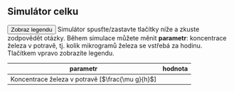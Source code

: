 <style>
img[alt^="image"] {max-width:20px;}
img[alt^="bigimage"] {  max-height:60px}
</style>
## Simulátor celku
<button class="w3-right w3-button w3-theme" onclick="document.getElementById('legenda').style.display='block'">Zobraz legendu</button>
Simulátor spusťte/zastavte tlačítky níže a zkuste zodpovědět otázky. Během simulace můžete měnit **parametr**: koncentrace železa v potravě, tj. kolik mikrogramů železa se vstřebá za hodinu. Tlačítkem vpravo zobrazíte legendu. 
<div class="w3-row">

<div class="w3-col s8">
<bdl-animate-adobe src="ZelezoCelekFinal2019_2.js" width="800" height="600" name="ZelezoCelekFinal2019_2" fromid="idfmi" responsive="true"></bdl-animate-adobe>
<!--prijem-->
<bdl-bind2a findex="3" aname="children.0.Duodenum_SipkaCervena1_anim" amin="0" amax="100" fmin="1" fmax="1000"></bdl-bind2a>
<bdl-bind2a findex="3" aname="children.0.Duodenum_Merak1_anim" amin="0" amax="99" fmin="0" fmax="1000"></bdl-bind2a>
<bdl-bind2a-text findex="3" aname="children.0.Duodenum_Hodnota1_text" convertor="1,219"></bdl-bind2a-text>

<!--vstrebavani-->
<bdl-bind2a findex="6" aname="children.0.Duodenum_SipkaCervena2_anim" amin="0" amax="100" fmin="0.91" fmax="2.74"></bdl-bind2a>
<bdl-bind2a findex="6" aname="children.0.Duodenum_SipkaZlutaH_anim" amin="0" amax="100" fmin="0.91" fmax="2.74"></bdl-bind2a>

<bdl-bind2a findex="6" aname="children.0.Duodenum_SipkaFialovaHorni_anim" amin="0" amax="100" fmin="0.91" fmax="2.74"></bdl-bind2a>

<bdl-bind2a findex="6" aname="children.0.Duodenum_SipkaModra_anim" amin="0" amax="100" fmin="0.91" fmax="2.74"></bdl-bind2a>

<bdl-bind2a findex="6" aname="children.0.Duodenum_SipkaModraModryKanalSpodni_anim" amin="0" amax="100" fmin="0.91" fmax="2.74"></bdl-bind2a>

<bdl-bind2a findex="6" aname="children.0.Duodenum_SipkaCervena3_anim" amin="0" amax="100" fmin="0.91" fmax="2.74"></bdl-bind2a>

<bdl-bind2a findex="6" aname="children.0.Duodenum_CervenaPoolIn_anim" amin="0" amax="100" fmin="0.91" fmax="2.74"></bdl-bind2a>

<bdl-bind2a findex="6" aname="children.0.Duodenum_Hemox_anim" amin="0" amax="100" fmin="0.91" fmax="2.74"></bdl-bind2a>

<bdl-bind2a findex="6" aname="children.0.Duodenum_DcytB_anim" amin="0" amax="100" fmin="0.91" fmax="2.74"></bdl-bind2a>

<!--ztraty v bunce -->
<bdl-bind2a findex="8" aname="children.0.Duodenum_CervenaKos_anim" amin="0" amax="100" fmin="0" fmax="0.5"></bdl-bind2a>

<bdl-bind2a-text findex="8" aname="children.0.Duodenum_Hodnota5_text" convertor="1,0.237"></bdl-bind2a-text>

<bdl-bind2a findex="8" aname="children.0.Duodenum_Merak5_anim" amin="0" amax="100" fmin="0" fmax="0.5"></bdl-bind2a>

<!-- nevyuzito -->
<bdl-bind2a findex="7" aname="children.0.Duodenum_Merak2Cerveny_anim" amin="0" amax="99" fmin="0" fmax="16"></bdl-bind2a>

<bdl-bind2a findex="7" aname="children.0.Duodenum_SipkaSeda_anim" amin="0" amax="100" fmin="0" fmax="16"></bdl-bind2a>

<bdl-bind2a-text findex="7" aname="children.0.Duodenum_Hodnota2Cerveny_text" convertor="1,3.612"></bdl-bind2a-text>

<!-- tok Fe2+ do bunky -->
<bdl-bind2a findex="4" aname="children.0.Fe2Skupina_anim" amin="100" amax="0" fmin="0.5" fmax="1.5"></bdl-bind2a>

<bdl-bind2a findex="4" aname="children.0.KanalCerveny_anim" amin="0" amax="99" fmin="0.5" fmax="1.5"></bdl-bind2a>

<bdl-bind2a findex="4" aname="children.0.KanalModry_anim" amin="0" amax="99" fmin="0.5" fmax="1.5"></bdl-bind2a>

<bdl-bind2a findex="4" aname="children.0.Duodenum_CervenaSrafovanaZastaveni1_anim" amin="99" amax="0" fmin="0.5" fmax="1.5"></bdl-bind2a>
<bdl-bind2a findex="4" aname="children.0.Duodenum_CervenaSrafovanaZastaveni2_anim" amin="99" amax="0" fmin="0.5" fmax="1.5"></bdl-bind2a>

<bdl-bind2a findex="4" aname="children.0.Duodenum_Merak4_anim" amin="0" amax="99" fmin="0.5" fmax="1.5"></bdl-bind2a>

<bdl-bind2a-text findex="4" aname="children.0.Duodenum_Hodnota4_text" convertor="1,0.7428" undefined=""></bdl-bind2a-text>

</div>

<div class="w3-rest">

<bdl-fmi id="idfmi" src="FeMetabolism_FeMetabolismModel.js" fminame="FeMetabolism_FeMetabolismModel" tolerance="0.000001" starttime="0" fstepsize="0.1" guid="{ff6d8a55-f24a-4855-bbf0-86edcafe471e}" valuereferences="637534208,637534209,100663315,16777260,33554448,33554449,637534228,905969688,637534231,16777271,16777272" valuelabels="Fe_liv,Fe_spl,Fe_duo_intake,Fe_food,Fe_duo_2,Fe_duo_3,Fe_duo_in_food,Fe_duo_unused,Fe_duo_out_loss,to_ferritin_rate,from_ferritin_rate" inputs="id1,16777260,1,1" inputlabels="Fe_food,to_ferritin_rate,from_ferritin_rate"
fpslimit="5"></bdl-fmi>

|parametr|hodnota| 
|-------------|-------|
| Koncentrace železa v potravě [$\frac{\mu g}{h}$] | <bdl-range id="id1" title="" min="0" max="1000" default="219" step="1"></bdl-range> 

</div>
</div>

<div id="legenda" class="w3-card w3-small w3-padding" style="display:none;z-index:1;position:absolute;top:20px;right:10px;width:500px;background-color:white">
<button class="w3-button w3-theme" onclick="document.getElementById('legenda').style.display='none'">Skryj legendu <i class="fa fa-close"></i></button>

|Schéma|Popis/funkce|
|---|---|
|![bigimagefoodiron](simfoodiron.png)|__1. Příjem železa v potravě__ ve formě nehemové ![image1](image1.jpg)Fe<sup>2+</sup>, ![image2](image2.jpg)Fe<sup>3+</sup> a hemové.|
|![bigimagefoodiron](simnonhem.png)|__2. Nehemové železo__ ![image1](image1.jpg) Fe<sup>2+</sup> se vstřebává přes DMT1, ![image2](image2.jpg) Fe <sup>3+</sup> se katalyzuje na Fe<sup>2+</sup> pomocí Dcytb.|
|![bigimagefoodiron](simhem.png) |__3. Hemové železo__ se přenáší do buňky, kde se pomocí HO uvolňuje Fe<sup>2+</sup> |
|![bigimagefoodiron](simironout.png) |__4. Ztráty__ železa vzniklé nevstřebáním|
|![bigimagefoodiron](simironpool.png) |__5.Pohotový pool, sdílená zásoba Fe<sup>2+</sup>__ která reguluje (inhibuje) transportér DMT1 a přenašeč hemu|

|Ikona|Definice|Popis/funkce|
|---|---|---|
|![image1](image1.jpg)|Fe<sup>2+</sup>|Dvojmocné železo|
|![image2](image2.jpg)|Fe<sup>3+</sup>|Trojmocné železo|
|![image3](image3.jpg)|H<sup>+</sup>|Vodíkový iont|
|![image4](image4.jpg)|Hem|Porfyrinový kruh s centrálním atomem Fe<sup>2+</sup>|
|![image5](image5.jpg)|DMT1|Transportér divalentních kovů, symport Fe<sup>2+</sup> a H<sup>+</sup>|
|![image6](image6.jpg)|Proteinový přenašeč hemu|Proteinový přenašeč hemu (neznámý), přenáší hem z luminální strany duodena do enterocytu.|
|![image7](image7.jpg)|Dcytb|Duodenální cytochrom b reduktáza: redukuje Fe<sup>3+</sup> na Fe<sup>2+</sup>, elektrony dodává askorbát.|
|![image8](image8.jpg)|HO|Hemoxygenáza, uvolňuje Fe<sup>2+</sup> z hemu za vzniku CO a biliverdinu|
|![image9](image9.jpg)|Ztráty železa|Ztráty železa vzniklé nevstřebáním nebo ztrátou buněk, které železo obsahují|
|![image10](image10.jpg)|Pool Fe<sup>2+</sup>|Pohotový pool Fe<sup>2+</sup> železa v buňce, míra zaplnění odpovídá množství (zde 6/8)|

</div>